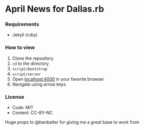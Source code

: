 # April News for Dallas.rb

### Requirements

* Jekyll (ruby)

### How to view

1. Clone the repository
2. `cd` to the directory
3. `script/bootstrap`
4. `script/server`
5. Open [localhost:4000](http://localhost:4000) in your favorite browser
6. Navigate using arrow keys

### License

* Code: MIT
* Content: CC-BY-NC

Huge props to @benbalter for giving me a great base to work from
